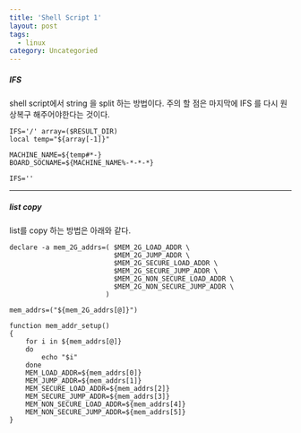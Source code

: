 ```yaml
---
title: 'Shell Script 1'
layout: post
tags:
  - linux
category: Uncategoried
---
```

##### IFS
shell script에서 string 을 split 하는 방법이다.
주의 할 점은 마지막에 IFS 를 다시 원상복구 해주어야한다는 것이다.
```shell?line_number=false
IFS='/' array=($RESULT_DIR)
local temp="${array[-1]}"

MACHINE_NAME=${temp#*-}
BOARD_SOCNAME=${MACHINE_NAME%-*-*-*}

IFS=''
```

---

##### list copy
list를 copy 하는 방법은 아래와 같다.
```shell
declare -a mem_2G_addrs=( $MEM_2G_LOAD_ADDR \
                          $MEM_2G_JUMP_ADDR \
                          $MEM_2G_SECURE_LOAD_ADDR \
                          $MEM_2G_SECURE_JUMP_ADDR \
                          $MEM_2G_NON_SECURE_LOAD_ADDR \
                          $MEM_2G_NON_SECURE_JUMP_ADDR \
                        )

mem_addrs=("${mem_2G_addrs[@]}")

function mem_addr_setup()
{
    for i in ${mem_addrs[@]}
    do
        echo "$i"
    done
    MEM_LOAD_ADDR=${mem_addrs[0]}
    MEM_JUMP_ADDR=${mem_addrs[1]}
    MEM_SECURE_LOAD_ADDR=${mem_addrs[2]}
    MEM_SECURE_JUMP_ADDR=${mem_addrs[3]}
    MEM_NON_SECURE_LOAD_ADDR=${mem_addrs[4]}
    MEM_NON_SECURE_JUMP_ADDR=${mem_addrs[5]}
}
```
